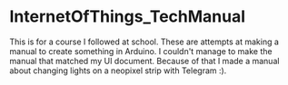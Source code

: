 # InternetOfThings_TechManual
This is for a course I followed at school. These are attempts at making a manual to create something in Arduino.
I couldn't manage to make the manual that matched my UI document.
Because of that I made a manual about changing lights on a neopixel strip with Telegram :).
